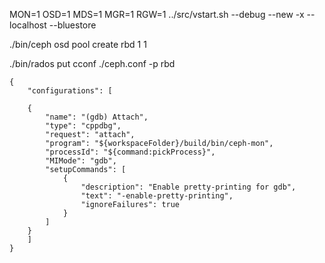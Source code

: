 MON=1 OSD=1 MDS=1 MGR=1 RGW=1 ../src/vstart.sh --debug --new -x --localhost --bluestore

./bin/ceph osd pool create rbd 1 1

./bin/rados put cconf ./ceph.conf -p rbd

```
{
    "configurations": [
        
    {
        "name": "(gdb) Attach",
        "type": "cppdbg",
        "request": "attach",
        "program": "${workspaceFolder}/build/bin/ceph-mon",
        "processId": "${command:pickProcess}",
        "MIMode": "gdb",
        "setupCommands": [
            {
                "description": "Enable pretty-printing for gdb",
                "text": "-enable-pretty-printing",
                "ignoreFailures": true
            }
        ]
    }
    ]
}

```